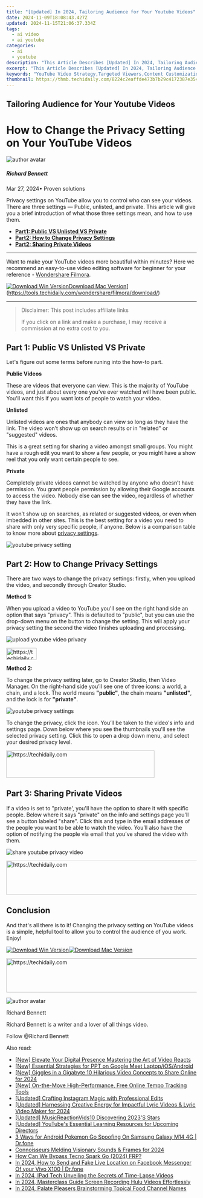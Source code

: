 ```yaml
---
title: "[Updated] In 2024, Tailoring Audience for Your Youtube Videos"
date: 2024-11-09T18:08:43.427Z
updated: 2024-11-15T21:06:37.334Z
tags:
  - ai video
  - ai youtube
categories:
  - ai
  - youtube
description: "This Article Describes [Updated] In 2024, Tailoring Audience for Your Youtube Videos"
excerpt: "This Article Describes [Updated] In 2024, Tailoring Audience for Your Youtube Videos"
keywords: "YouTube Video Strategy,Targeted Viewers,Content Customization,Engage Specific Demographics,Personalized Video Tactics,Audience Segmentation,Niche Marketing Videos"
thumbnail: https://thmb.techidaily.com/8224c2eaffde473b7b29c4172387e354997fe7d2a767ebc186d1a15d8b28408a.jpg
---
```


## Tailoring Audience for Your Youtube Videos

# How to Change the Privacy Setting on Your YouTube Videos

![author avatar](https://images.wondershare.com/filmora/article-images/richard-bennett.jpg)

##### Richard Bennett

 Mar 27, 2024• Proven solutions

 Privacy settings on YouTube allow you to control who can see your videos. There are three settings — Public, unlisted, and private. This article will give you a brief introduction of what those three settings mean, and how to use them.

* [**Part1: Public VS Unlisted VS Private**](#part1)
* [**Part2: How to Change Privacy Settings**](#part2)
* [**Part2: Sharing Private Videos**](#part3)

---

 Want to make your YouTube videos more beautiful within minutes? Here we recommend an easy-to-use video editing software for beginner for your reference - [Wondershare Filmora](https://tools.techidaily.com/wondershare/filmora/download/).

[![Download Win Version](https://images.wondershare.com/filmora/guide/download-btn-win.jpg)](https://tools.techidaily.com/wondershare/filmora/download/)[Download Mac Version](https://images.wondershare.com/filmora/guide/download-btn-mac.jpg)](https://tools.techidaily.com/wondershare/filmora/download/)

---

>  Disclaimer: This post includes affiliate links
>
>  If you click on a link and make a purchase, I may receive a commission at no extra cost to you.
>

## Part 1: Public VS Unlisted VS Private

 Let's figure out some terms before runing into the how-to part.

 **Public Videos**

 These are videos that everyone can view. This is the majority of YouTube videos, and just about every one you’ve ever watched will have been public. You'll want this if you want lots of people to watch your video.

 **Unlisted**

 Unlisted videos are ones that anybody can view so long as they have the link. The video won’t show up on search results or in "related" or "suggested" videos.

 This is a great setting for sharing a video amongst small groups. You might have a rough edit you want to show a few people, or you might have a show reel that you only want certain people to see.

 **Private**

 Completely private videos cannot be watched by anyone who doesn’t have permission. You grant people permission by allowing their Google accounts to access the video. Nobody else can see the video, regardless of whether they have the link.

 It won’t show up on searches, as related or suggested videos, or even when imbedded in other sites. This is the best setting for a video you need to share with only very specific people, if anyone. Below is a comparison table to know more about [privacy settings](https://support.google.com/youtube/answer/157177?co=GENIE.Platform%3DDesktop&hl=en&oco=1).

![youtube privacy setting](https://images.wondershare.com/filmora/article-images/youtube-privacy-setting.JPG)

## Part 2: How to Change Privacy Settings

 There are two ways to change the privacy settings: firstly, when you upload the video, and secondly through Creator Studio.

**Method 1:**

 When you upload a video to YouTube you'll see on the right hand side an option that says "privacy". This is defaulted to "public", but you can use the drop-down menu on the button to change the setting. This will apply your privacy setting the second the video finishes uploading and processing.

![upload youtube video privacy](https://images.wondershare.com/filmora/article-images/upload-youtube-video-privacy.jpg)

<!-- affiliate ads begin -->
<a href="https://25home.pxf.io/c/5597632/2148634/16836" target="_top" id="2148634">
  <img src="//a.impactradius-go.com/display-ad/16836-2148634" border="0" alt="https://techidaily.com" width="80" height="31"/>
</a>
<img height="0" width="0" src="https://25home.pxf.io/i/5597632/2148634/16836" style="position:absolute;visibility:hidden;" border="0" />
<!-- affiliate ads end -->

**Method 2:**

 To change the privacy setting later, go to Creator Studio, then Video Manager. On the right-hand side you’ll see one of three icons: a world, a chain, and a lock. The world means **"public"**, the chain means **"unlisted"**, and the lock is for **"private"**.

![youtube privacy settings](https://images.wondershare.com/filmora/article-images/unlisted-video.JPG)

 To change the privacy, click the icon. You’ll be taken to the video's info and settings page. Down below where you see the thumbnails you'll see the selected privacy setting. Click this to open a drop down menu, and select your desired privacy level.

<!-- affiliate ads begin -->
<a href="https://aligracehair.sjv.io/c/5597632/2135403/19272" target="_top" id="2135403">
  <img src="//a.impactradius-go.com/display-ad/19272-2135403" border="0" alt="https://techidaily.com" width="392" height="72"/>
</a>
<img height="0" width="0" src="https://aligracehair.sjv.io/i/5597632/2135403/19272" style="position:absolute;visibility:hidden;" border="0" />
<!-- affiliate ads end -->

## Part 3: Sharing Private Videos

 If a video is set to "private', you'll have the option to share it with specific people. Below where it says "private" on the info and settings page you'll see a button labeled "share". Click this and type in the email addresses of the people you want to be able to watch the video. You’ll also have the option of notifying the people via email that you’ve shared the video with them.

![share youtube privacy video](https://images.wondershare.com/filmora/article-images/share-private-video.JPG)

<!-- affiliate ads begin -->
<a href="https://ephamedtechinc.pxf.io/c/5597632/2137223/26400" target="_top" id="2137223">
  <img src="//a.impactradius-go.com/display-ad/26400-2137223" border="0" alt="https://techidaily.com" width="728" height="90"/>
</a>
<img height="0" width="0" src="https://ephamedtechinc.pxf.io/i/5597632/2137223/26400" style="position:absolute;visibility:hidden;" border="0" />
<!-- affiliate ads end -->

## Conclusion

 And that's all there is to it! Changing the privacy setting on YouTube videos is a simple, helpful tool to allow you to control the audience of you work. Enjoy!

[![Download Win Version](https://images.wondershare.com/filmora/guide/download-btn-win.jpg)](https://tools.techidaily.com/wondershare/filmora/download/)[![Download Mac Version](https://images.wondershare.com/filmora/guide/download-btn-mac.jpg)](https://tools.techidaily.com/wondershare/filmora/download/)

<!-- affiliate ads begin -->
<a href="https://aligracehair.sjv.io/c/5597632/1884021/19272" target="_top" id="1884021">
  <img src="//a.impactradius-go.com/display-ad/19272-1884021" border="0" alt="https://techidaily.com" width="728" height="90"/>
</a>
<img height="0" width="0" src="https://aligracehair.sjv.io/i/5597632/1884021/19272" style="position:absolute;visibility:hidden;" border="0" />
<!-- affiliate ads end -->

![author avatar](https://images.wondershare.com/filmora/article-images/richard-bennett.jpg)

Richard Bennett

Richard Bennett is a writer and a lover of all things video.

Follow @Richard Bennett

<ins class="adsbygoogle"
     style="display:block"
     data-ad-format="autorelaxed"
     data-ad-client="ca-pub-7571918770474297"
     data-ad-slot="1223367746"></ins>

<ins class="adsbygoogle"
     style="display:block"
     data-ad-client="ca-pub-7571918770474297"
     data-ad-slot="8358498916"
     data-ad-format="auto"
     data-full-width-responsive="true"></ins>

<span class="atpl-alsoreadstyle">Also read:</span>
<div><ul>
<li><a href="https://youtube-webster.techidaily.com/levate-your-digital-presence-mastering-the-art-of-video-reacts/"><u>[New] Elevate Your Digital Presence Mastering the Art of Video Reacts</u></a></li>
<li><a href="https://screen-mirroring-recording.techidaily.com/new-essential-strategies-for-ppt-on-google-meet-laptopiosandroid/"><u>[New] Essential Strategies for PPT on Google Meet Laptop/iOS/Android</u></a></li>
<li><a href="https://youtube-webster.techidaily.com/iggles-in-a-gigabyte-10-hilarious-video-concepts-to-share-online-for-2024/"><u>[New] Giggles in a Gigabyte 10 Hilarious Video Concepts to Share Online for 2024</u></a></li>
<li><a href="https://extra-support.techidaily.com/new-on-the-move-high-performance-free-online-tempo-tracking-tools/"><u>[New] On-the-Move High-Performance, Free Online Tempo Tracking Tools</u></a></li>
<li><a href="https://instagram-videos.techidaily.com/updated-crafting-instagram-magic-with-professional-edits/"><u>[Updated] Crafting Instagram Magic with Professional Edits</u></a></li>
<li><a href="https://eaxpv-info.techidaily.com/updated-harnessing-creative-energy-for-impactful-lyric-videos-and-lyric-video-maker-for-2024/"><u>[Updated] Harnessing Creative Energy for Impactful Lyric Videos & Lyric Video Maker for 2024</u></a></li>
<li><a href="https://youtube-webster.techidaily.com/ed-musicreactionvids10-discovering-2023s-stars/"><u>[Updated] MusicReactionVids10 Discovering 2023'S Stars</u></a></li>
<li><a href="https://youtube-webster.techidaily.com/ed-youtubes-essential-learning-resources-for-upcoming-directors/"><u>[Updated] YouTube's Essential Learning Resources for Upcoming Directors</u></a></li>
<li><a href="https://android-pokemon-go.techidaily.com/3-ways-for-android-pokemon-go-spoofing-on-samsung-galaxy-m14-4g-drfone-by-drfone-virtual-android/"><u>3 Ways for Android Pokemon Go Spoofing On Samsung Galaxy M14 4G | Dr.fone</u></a></li>
<li><a href="https://youtube-webster.techidaily.com/isseurs-melding-visionary-sounds-and-frames-for-2024/"><u>Connoisseurs Melding Visionary Sounds & Frames for 2024</u></a></li>
<li><a href="https://bypass-frp.techidaily.com/how-can-we-bypass-tecno-spark-go-2024-frp-by-drfone-android/"><u>How Can We Bypass Tecno Spark Go (2024) FRP?</u></a></li>
<li><a href="https://location-social.techidaily.com/in-2024-how-to-send-and-fake-live-location-on-facebook-messenger-of-your-vivo-x100-drfone-by-drfone-virtual-android/"><u>In 2024, How to Send and Fake Live Location on Facebook Messenger Of your Vivo X100 | Dr.fone</u></a></li>
<li><a href="https://remote-screen-capture.techidaily.com/in-2024-ipad-tech-unveiling-the-secrets-of-time-lapse-videos/"><u>In 2024, IPad Tech Unveiling the Secrets of Time-Lapse Videos</u></a></li>
<li><a href="https://visual-screen-recording.techidaily.com/in-2024-masterclass-guide-screen-recording-hulu-videos-effortlessly/"><u>In 2024, Masterclass Guide Screen Recording Hulu Videos Effortlessly</u></a></li>
<li><a href="https://youtube-webster.techidaily.com/24-palate-pleasers-brainstorming-topical-food-channel-names/"><u>In 2024, Palate Pleasers Brainstorming Topical Food Channel Names</u></a></li>
</ul></div>

